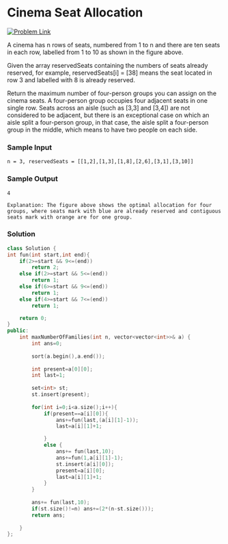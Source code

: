 # Cinema Seat Allocation

[![Problem Link](https://img.shields.io/badge/-LeetCode-FFA116?style=for-the-badge&logo=LeetCode&logoColor=black)](https://leetcode.com/problems/cinema-seat-allocation/description/)

A cinema has n rows of seats, numbered from 1 to n and there are ten seats in each row, labelled from 1 to 10 as 
shown in the figure above.

Given the array reservedSeats containing the numbers of seats already reserved, for example, reservedSeats[i] = 
[38] means the seat located in row 3 and labelled with 8 is already reserved.

Return the maximum number of four-person groups you can assign on the cinema seats. A four-person group occupies 
four adjacent seats in one single row. Seats across an aisle (such as [3,3] and [3,4]) are not considered to be 
adjacent, but there is an exceptional case on which an aisle split a four-person group, in that case, the aisle 
split a four-person group in the middle, which means to have two people on each side.

### Sample Input
```
n = 3, reservedSeats = [[1,2],[1,3],[1,8],[2,6],[3,1],[3,10]]
```
### Sample Output
```
4

Explanation: The figure above shows the optimal allocation for four groups, where seats mark with blue are already reserved and contiguous seats mark with orange are for one group.
```

### Solution
```cpp
class Solution {
int fun(int start,int end){       
    if(2>=start && 9<=(end))  
        return 2;
    else if(2>=start && 5<=(end))
        return 1;            
    else if(6>=start && 9<=(end))
        return 1;           
    else if(4>=start && 7<=(end))
        return 1;           

    return 0;      
} 
public:
    int maxNumberOfFamilies(int n, vector<vector<int>>& a) {
        int ans=0;
        
        sort(a.begin(),a.end());
        
        int present=a[0][0];
        int last=1;
        
        set<int> st;  
        st.insert(present);
        
        for(int i=0;i<a.size();i++){
            if(present==a[i][0]){         
                ans+=fun(last,(a[i][1]-1));
                last=a[i][1]+1;

            }
            else {               
                ans+= fun(last,10);
                ans+=fun(1,a[i][1]-1);
                st.insert(a[i][0]);
                present=a[i][0];
                last=a[i][1]+1;
            }
        }
        
        ans+= fun(last,10);
        if(st.size()!=n) ans+=(2*(n-st.size())); 
        return ans;
        
    }
};
```
